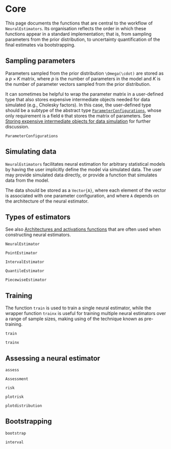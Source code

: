 # Core 

This page documents the functions that are central to the workflow of `NeuralEstimators`. Its organisation reflects the order in which these functions appear in a standard implementation; that is, from sampling parameters from the prior distribution, to uncertainty quantification of the final estimates via bootstrapping.


## Sampling parameters

Parameters sampled from the prior distribution ``\Omega(\cdot)`` are stored as a $p \times K$ matrix, where $p$ is the number of parameters in the model and $K$ is the number of parameter vectors sampled from the prior distribution.

It can sometimes be helpful to wrap the parameter matrix in a user-defined type that also stores expensive intermediate objects needed for data simulated (e.g., Cholesky factors). In this case, the user-defined type should be a subtype of the abstract type [`ParameterConfigurations`](@ref), whose only requirement is a field `θ` that stores the matrix of parameters. See [Storing expensive intermediate objects for data simulation](@ref) for further discussion.   

```@docs
ParameterConfigurations
```

## Simulating data

`NeuralEstimators` facilitates neural estimation for arbitrary statistical models by having the user implicitly define the model via simulated data. The user may provide simulated data directly, or provide a function that simulates data from the model.

The data should be stored as a `Vector{A}`, where each element of the vector is associated with one parameter configuration, and where `A` depends on the architecture of the neural estimator.

## Types of estimators

See also [Architectures and activations functions](@ref) that are often used
when constructing neural estimators.

```@docs
NeuralEstimator

PointEstimator

IntervalEstimator

QuantileEstimator

PiecewiseEstimator
```

## Training

The function `train` is used to train a single neural estimator, while the wrapper function `trainx` is useful for training multiple neural estimators over a range of sample sizes, making using of the technique known as pre-training.

```@docs
train

trainx
```


## Assessing a neural estimator

```@docs
assess

Assessment

risk

plotrisk

plotdistribution
```

## Bootstrapping

```@docs
bootstrap

interval
```
